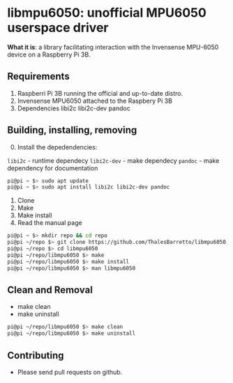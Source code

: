 # libmpu6050: unofficial MPU6050 userspace driver

**What it is**: a library facilitating interaction with the Invensense MPU-6050 device on a Raspberry Pi 3B.

## Requirements

1. Raspberri Pi 3B running the official and up-to-date distro.
2. Invensense MPU6050 attached to the Raspbery Pi 3B 
3. Dependencies libi2c libi2c-dev pandoc

## Building, installing, removing

0. Install the depedendencies:

`libi2c` - runtime dependecy
`libi2c-dev` - make dependecy
`pandoc` - make dependency for documentation

```bash
pi@pi ~ $> sudo apt update
pi@pi ~ $> sudo apt install libi2c libi2c-dev pandoc
```

1. Clone
2. Make 
3. Make install
4. Read the manual page

```bash
pi@pi ~ $> mkdir repo && cd repo
pi@pi ~/repo $> git clone https://github.com/ThalesBarretto/libmpu6050.git
pi@pi ~/repo $> cd libmpu6050
pi@pi ~/repo/libmpu6050 $> make
pi@pi ~/repo/libmpu6050 $> make install
pi@pi ~/repo/libmpu6050 $> man libmpu6050
```

## Clean and Removal

* make clean
* make uninstall

```bash
pi@pi ~/repo/libmpu6050 $> make clean
pi@pi ~/repo/libmpu6050 $> make uninstall
```

## Contributing

* Please send pull requests on github.

